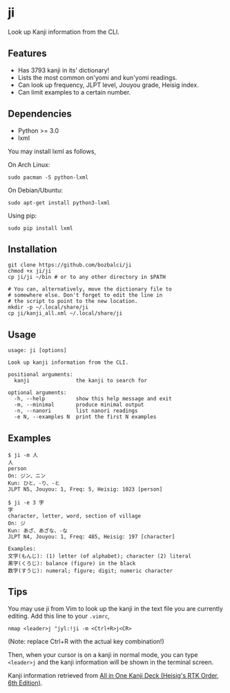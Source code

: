 # ji

Look up Kanji information from the CLI.

## Features

* Has 3793 kanji in its' dictionary!
* Lists the most common on'yomi and kun'yomi readings.
* Can look up frequency, JLPT level, Jouyou grade, Heisig index.
* Can limit examples to a certain number.

## Dependencies

* Python >= 3.0
* lxml

You may install lxml as follows,

On Arch Linux:

    sudo pacman -S python-lxml

On Debian/Ubuntu:

    sudo apt-get install python3-lxml

Using pip:

    sudo pip install lxml

## Installation

    git clone https://github.com/bozbalci/ji
    chmod +x ji/ji
    cp ji/ji ~/bin # or to any other directory in $PATH

    # You can, alternatively, move the dictionary file to
    # somewhere else. Don't forget to edit the line in
    # the script to point to the new location.
    mkdir -p ~/.local/share/ji
    cp ji/kanji_all.xml ~/.local/share/ji

## Usage

    usage: ji [options]

    Look up kanji information from the CLI.

    positional arguments:
      kanji               the kanji to search for

    optional arguments:
      -h, --help          show this help message and exit
      -m, --minimal       produce minimal output
      -n, --nanori        list nanori readings
      -e N, --examples N  print the first N examples

## Examples

    $ ji -m 人
    人
    person
    On: ジン、ニン
    Kun: ひと、-り、-と
    JLPT N5, Jouyou: 1, Freq: 5, Heisig: 1023 [person]

    $ ji -e 3 字
    字
    character, letter, word, section of village
    On: ジ
    Kun: あざ、あざな、-な
    JLPT N4, Jouyou: 1, Freq: 485, Heisig: 197 [character]

    Examples:
    文字(もんじ): (1) letter (of alphabet); character (2) literal
    黒字(くろじ): balance (figure) in the black
    数字(すうじ): numeral; figure; digit; numeric character

## Tips

You may use ji from Vim to look up the kanji in the text file you are currently editing. Add this line to your `.vimrc`,

    nmap <leader>j "jyl:!ji -m <Ctrl+R>j<CR>

(Note: replace Ctrl+R with the actual key combination!)

Then, when your cursor is on a kanji in normal mode, you can type `<leader>j` and the kanji information will be shown in the terminal screen.

Kanji information retrieved from [All in One Kanji Deck (Heisig's RTK Order, 6th Edition)](https://ankiweb.net/shared/info/1862058740).
